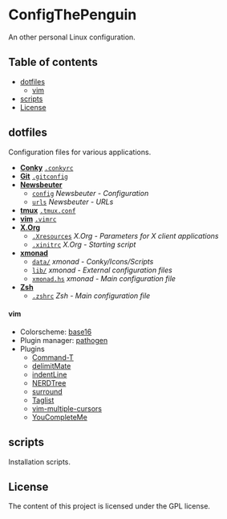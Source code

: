 # ConfigThePenguin
An other personal Linux configuration.

## Table of contents
* [dotfiles]
    * [vim]
* [scripts]
* [License]

## dotfiles
Configuration files for various applications.
* __[Conky]__ [`.conkyrc`]
* __[Git]__ [`.gitconfig`] 
* __[Newsbeuter]__
    * [`config`] _Newsbeuter - Configuration_
    * [`urls`] _Newsbeuter - URLs_
* __[tmux]__ [`.tmux.conf`]
* __[vim]__ [`.vimrc`]
* __[X.Org]__
    * [`.Xresources`] _X.Org - Parameters for X client applications_
    * [`.xinitrc`] _X.Org - Starting script_
* __[xmonad]__
    * [`data/`] _xmonad - Conky/Icons/Scripts_
    * [`lib/`] _xmonad - External configuration files_
    * [`xmonad.hs`] _xmonad - Main configuration file_
* __[Zsh]__
    * [`.zshrc`] _Zsh - Main configuration file_


#### vim
* Colorscheme: [base16]
* Plugin manager: [pathogen]
* Plugins
    * [Command-T]
    * [delimitMate]
    * [indentLine]
    * [NERDTree]
    * [surround]
    * [Taglist]
    * [vim-multiple-cursors]
    * [YouCompleteMe]

## scripts
Installation scripts.


## License
The content of this project is licensed under the GPL license.

[dotfiles]: /README.md#dotfiles "dotfiles"
[scripts]: /README.md#scripts "scripts"
[vim]: /README.md#vim "vim"
[License]: /README.md#license "License"


[`.conkyrc`]: /dotfiles/.conkyrc ".conkyrc"
[`.gitconfig`]: /dotfiles/.gitconfig ".gitconfig"
[`.tmux.conf`]: /dotfiles/.tmux.conf ".tmux.conf"
[`.vimrc`]: /dotfiles/.vimrc ".vimrc"
[`.xinitrc`]: /dotfiles/.xinitrc ".xinitrc"
[`.Xresources`]: /dotfiles/.Xresources ".Xresources"
[`.zshrc`]: /dotfiles/.zshrc ".zshrc"

[`config`]: /dotfiles/newsbeuter/config "config"
[`data/`]: /dotfiles/.xmonad/data "data/"
[`lib/`]: /dotfiles/.xmonad/lib "lib/"
[`urls`]: /dotfiles/newsbeuter/urls "urls"
[`xmonad.hs`]: /dotfiles/.xmonad/xmonad/hs "xmonad.hs"

[Conky]: https://github.com/brndnmtthws/conky "Conky"
[Git]: https://git-scm.com/ "Git"
[Newsbeuter]: http://newsbeuter.org/ "Newsbeuter"
[tmux]: https://tmux.github.io/ "tmux"
[vim]: http://www.vim.org/ "vim"
[X.Org]: http://www.x.org/ "X.Org"
[xmonad]: http://xmonad.org/ "xmonad"
[Zsh]: http://www.zsh.org/ "Zsh"


[base16]: https://github.com/chriskempson/base16-vim "base16"
[Command-T]: https://github.com/wincent/Command-T "Command-T"
[delimitMate]: https://github.com/Raimondi/delimitMate "delimitMate"
[indentLine]: https://github.com/Yggdroot/indentLine "indentLine"
[NERDTree]: https://github.com/scrooloose/nerdtree "NERDTree"
[pathogen]: https://github.com/tpope/vim-pathogen "pathogen"
[surround]: https://github.com/tpope/vim-surround "surround"
[Taglist]: http://vim-taglist.sourceforge.net/ "Taglist"
[vim-multiple-cursors]: https://github.com/terryma/vim-multiple-cursors "vim-multiple-cursors"
[YouCompleteMe]: https://github.com/Valloric/YouCompleteMe "YouCompleteMe"

